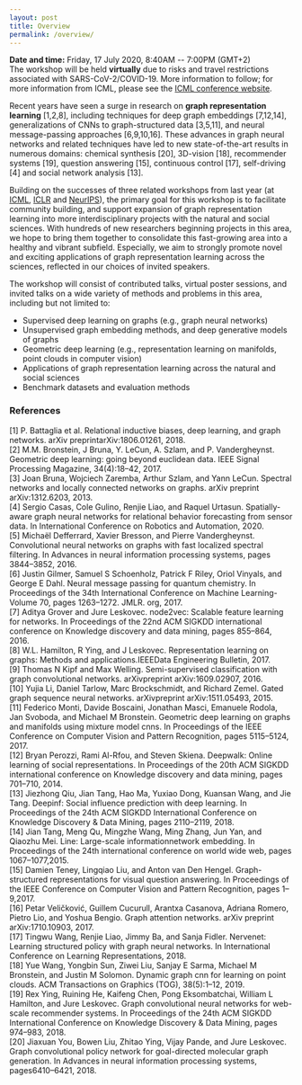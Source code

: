 ```yaml
---
layout: post
title: Overview
permalink: /overview/
---
```


**Date and time:** Friday, 17 July 2020, 8:40AM -- 7:00PM (GMT+2)<br>
The workshop will be held **virtually** due to risks and travel restrictions associated with SARS-CoV-2/COVID-19. More information to follow; for more information from ICML, please see the [ICML conference website](https://icml.cc/Conferences/2020).

Recent years have seen a surge in research on **graph representation learning** [1,2,8], including techniques for deep graph embeddings [7,12,14], generalizations of CNNs to graph-structured data [3,5,11], and neural message-passing approaches [6,9,10,16]. These advances in graph neural networks and related techniques have led to new state-of-the-art results in numerous domains: chemical synthesis [20], 3D-vision [18], recommender systems [19], question answering [15], continuous control [17], self-driving [4] and social network analysis [13]. 

Building on the successes of three related workshops from last year (at [ICML](https://graphreason.github.io/), [ICLR](https://rlgm.github.io/) and [NeurIPS](http://grlearning.github.io/)), the primary goal for this workshop is to facilitate community building, and support expansion of graph representation learning into more interdisciplinary projects with the natural and social sciences. With hundreds of new researchers beginning projects in this area, we hope to bring them together to consolidate this fast-growing area into a healthy and vibrant subfield. Especially, we aim to strongly promote novel and exciting applications of graph representation learning across the sciences, reflected in our choices of invited speakers.

The workshop will consist of contributed talks, virtual poster sessions, and invited talks on a wide variety of methods and problems in this area, including but not limited to:
- Supervised deep learning on graphs (e.g., graph neural networks)
- Unsupervised graph embedding methods, and deep generative models of graphs
- Geometric deep learning (e.g., representation learning on manifolds, point clouds in computer vision)
- Applications of graph representation learning across the natural and social sciences
- Benchmark datasets and evaluation methods

### References

[1] P. Battaglia et al. Relational inductive biases, deep learning, and graph networks. arXiv preprintarXiv:1806.01261, 2018.<br>
[2] M.M. Bronstein, J Bruna, Y. LeCun, A. Szlam, and P. Vandergheynst. Geometric deep learning: going beyond euclidean data. IEEE Signal Processing Magazine, 34(4):18–42, 2017.<br>
[3] Joan  Bruna, Wojciech Zaremba, Arthur Szlam, and Yann LeCun. Spectral networks and locally connected networks on graphs. arXiv preprint arXiv:1312.6203, 2013.<br>
[4] Sergio Casas, Cole Gulino, Renjie Liao, and Raquel Urtasun. Spatially-aware graph neural networks for relational behavior forecasting from sensor data. In International Conference on Robotics and Automation, 2020.<br>
[5] Michaël Defferrard, Xavier Bresson, and Pierre Vandergheynst. Convolutional neural networks on graphs with fast localized spectral filtering. In Advances in neural information processing systems, pages 3844–3852, 2016.<br>
[6] Justin Gilmer, Samuel S Schoenholz, Patrick F Riley, Oriol Vinyals, and George E Dahl. Neural message passing for quantum chemistry. In Proceedings of the 34th International Conference on Machine Learning-Volume 70, pages 1263–1272. JMLR. org, 2017.<br>
[7] Aditya Grover and Jure Leskovec. node2vec: Scalable feature learning for networks. In Proceedings of the 22nd ACM SIGKDD international conference on Knowledge discovery and data mining, pages 855–864, 2016.<br>
[8] W.L. Hamilton, R Ying, and J Leskovec. Representation learning on graphs: Methods and applications.IEEEData Engineering Bulletin, 2017.<br>
[9] Thomas N Kipf and Max Welling. Semi-supervised classification with graph convolutional networks. arXivpreprint arXiv:1609.02907, 2016.<br>
[10] Yujia Li, Daniel Tarlow, Marc Brockschmidt, and Richard Zemel. Gated graph sequence neural networks. arXivpreprint arXiv:1511.05493, 2015.<br>
[11] Federico Monti, Davide Boscaini, Jonathan Masci, Emanuele Rodola, Jan Svoboda, and Michael M Bronstein. Geometric deep learning on graphs and manifolds using mixture model cnns. In Proceedings of the IEEE Conference on Computer Vision and Pattern Recognition, pages 5115–5124, 2017.<br>
[12] Bryan Perozzi, Rami Al-Rfou, and Steven Skiena. Deepwalk: Online learning of social representations. In Proceedings of the 20th ACM SIGKDD international conference on Knowledge discovery and data mining, pages 701–710, 2014.<br>
[13] Jiezhong  Qiu, Jian  Tang, Hao Ma, Yuxiao Dong, Kuansan Wang, and Jie Tang. Deepinf: Social influence prediction with deep learning. In Proceedings of the 24th ACM SIGKDD International Conference on Knowledge Discovery & Data Mining, pages 2110–2119, 2018.<br>
[14] Jian Tang, Meng Qu, Mingzhe Wang, Ming Zhang, Jun Yan, and Qiaozhu Mei. Line: Large-scale informationnetwork embedding. In Proceedings of the 24th international conference on world wide web, pages 1067–1077,2015.<br>
[15] Damien Teney, Lingqiao Liu, and Anton van Den Hengel. Graph-structured representations for visual question answering. In Proceedings of the IEEE Conference on Computer Vision and Pattern Recognition, pages 1–9,2017.<br>
[16] Petar Veličković, Guillem Cucurull, Arantxa Casanova, Adriana Romero, Pietro Lio, and Yoshua Bengio. Graph attention networks. arXiv preprint arXiv:1710.10903, 2017.<br>
[17] Tingwu Wang, Renjie Liao, Jimmy Ba, and Sanja Fidler. Nervenet: Learning structured policy with graph neural networks. In International Conference on Learning Representations, 2018.<br>
[18]  Yue Wang, Yongbin Sun, Ziwei Liu, Sanjay E Sarma, Michael M Bronstein, and Justin M Solomon. Dynamic graph cnn for learning on point clouds. ACM Transactions on Graphics (TOG), 38(5):1–12, 2019.<br>
[19] Rex Ying, Ruining He, Kaifeng Chen, Pong Eksombatchai, William L Hamilton, and Jure Leskovec. Graph convolutional neural networks for web-scale recommender systems. In Proceedings of the 24th ACM SIGKDD International Conference on Knowledge Discovery & Data Mining, pages 974–983, 2018.<br>
[20] Jiaxuan You, Bowen Liu, Zhitao Ying, Vijay Pande, and Jure Leskovec. Graph convolutional policy network for goal-directed  molecular  graph  generation. In Advances in neural information processing systems,  pages6410–6421, 2018.<br>

